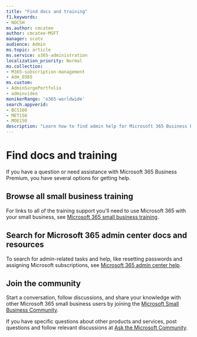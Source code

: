 ```yaml
---
title: "Find docs and training"
f1.keywords:
- NOCSH
ms.author: cmcatee
author: cmcatee-MSFT
manager: scotv
audience: Admin
ms.topic: article
ms.service: o365-administration
localization_priority: Normal
ms.collection: 
- M365-subscription-management 
- Adm_O365
ms.custom: 
- AdminSurgePortfolio
- adminvideo
monikerRange: 'o365-worldwide'
search.appverid:
- BCS160
- MET150
- MOE150
description: "Learn how to find admin help for Microsoft 365 Business Premium."
---
```


# Find docs and training

If you have a question or need assistance with Microsoft 365 Business Premium, you have several options for getting help.

## Browse all small business training

For links to all of the training support you'll need to use Microsoft 365 with your small business, see [Microsoft 365 small business training](../../business-video/index.yml). 

## Search for Microsoft 365 admin center docs and resources

To search for admin-related tasks and help, like resetting passwords and assigning Microsoft subscriptions, see [Microsoft 365 admin center help](../admin/index.yml).

## Join the community

Start a conversation, follow discussions, and share your knowledge with other Microsoft 365 small business users by joining the [Microsoft Small Business Community](https://smallbusiness.microsoft.com/).

If you have specific questions about other products and services, post questions and follow relevant discussions at [Ask the Microsoft Community](https://answers.microsoft.com).